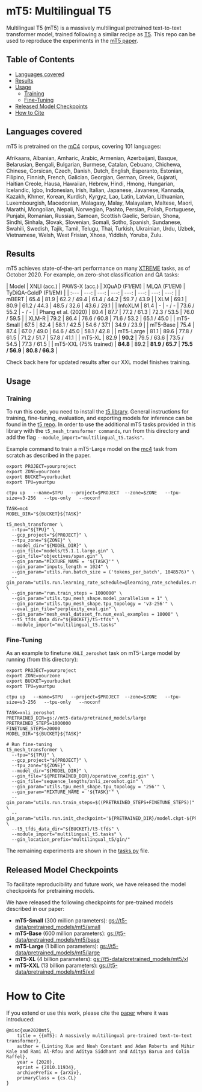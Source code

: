 # mT5: Multilingual T5

Multilingual T5 (mT5) is a massively multilingual pretrained text-to-text
transformer model, trained following a similar recipe as
[T5](https://github.com/google-research/text-to-text-transfer-transformer).
This repo can be used to reproduce the experiments in the [mT5 paper][paper].

## Table of Contents

* [Languages covered](#languages-covered)
* [Results](#results)
* [Usage](#usage)
  * [Training](#training)
  * [Fine-Tuning](#fine-tuning)
* [Released Model Checkpoints](#released-model-checkpoints)
* [How to Cite](#how-to-cite)

## Languages covered

mT5 is pretrained on the [mC4](https://www.tensorflow.org/datasets/catalog/c4#c4multilingual_nights_stay) corpus, covering 101 languages:

Afrikaans, Albanian, Amharic, Arabic, Armenian, Azerbaijani, Basque,
Belarusian, Bengali, Bulgarian, Burmese, Catalan, Cebuano, Chichewa, Chinese,
Corsican, Czech, Danish, Dutch, English, Esperanto, Estonian, Filipino,
Finnish, French, Galician, Georgian, German, Greek, Gujarati, Haitian Creole,
Hausa, Hawaiian, Hebrew, Hindi, Hmong, Hungarian, Icelandic, Igbo, Indonesian,
Irish, Italian, Japanese, Javanese, Kannada, Kazakh, Khmer, Korean, Kurdish,
Kyrgyz, Lao, Latin, Latvian, Lithuanian, Luxembourgish, Macedonian, Malagasy,
Malay, Malayalam, Maltese, Maori, Marathi, Mongolian, Nepali, Norwegian,
Pashto, Persian, Polish, Portuguese, Punjabi, Romanian, Russian, Samoan,
Scottish Gaelic, Serbian, Shona, Sindhi, Sinhala, Slovak, Slovenian, Somali,
Sotho, Spanish, Sundanese, Swahili, Swedish, Tajik, Tamil, Telugu, Thai,
Turkish, Ukrainian, Urdu, Uzbek, Vietnamese, Welsh, West Frisian, Xhosa,
Yiddish, Yoruba, Zulu.

## Results

mT5 achieves state-of-the-art performance on many
[XTREME](https://github.com/google-research/xtreme) tasks, as of October 2020.
For example, on zero-shot classification and QA tasks:

| Model | XNLI (acc.) | PAWS-X (acc.) | XQuAD (F1/EM) | MLQA (F1/EM) | TyDiQA-GoldP (F1/EM) |
| :--- | ---: | ---: | ---: | ---: | ---: | ---: | ---: |
| mBERT | 65.4 | 81.9 | 62.2 / 49.4 | 61.4 / 44.2 | 59.7 / 43.9 |
| XLM | 69.1 | 80.9 | 61.2 / 44.3 | 48.5 / 32.6 | 43.6 / 29.1 |
| InfoXLM | 81.4 | - | - / - | 73.6 / 55.2 | - / - |
| Phang et al. (2020) | 80.4 | 87.7 | 77.2 / 61.3 | 72.3 / 53.5 | 76.0 / 59.5 |
| XLM-R | 79.2 | 86.4 | 76.6 / 60.8 | 71.6 / 53.2 | 65.1 / 45.0 |
| mT5-Small | 67.5 | 82.4 | 58.1 / 42.5 | 54.6 / 37.1 | 34.9 / 23.9 |
| mT5-Base | 75.4 | 87.4 | 67.0 / 49.0 | 64.6 / 45.0 | 58.1 / 42.8 |
| mT5-Large | 81.1 | 89.6 | 77.8 / 61.5 | 71.2 / 51.7 | 57.8 / 41.1 |
| mT5-XL | 82.9 | **90.2** | 79.5 / 63.6 | 73.5 / 54.5 | 77.3 / 61.5 |
| mT5-XXL (75% trained) | **84.8** | 89.2 | **81.9 / 65.7** | **75.5 / 56.9** | **80.8 / 66.3** |

Check back here for updated results after our XXL model finishes training.

## Usage

### Training

To run this code, you need to install the
[t5 library](https://pypi.org/project/t5/). General instructions for training, fine-tuning, evaluation, and exporting models for inference can be found in the [t5 repo](https://github.com/google-research/text-to-text-transfer-transformer). In order to use the additional mT5 tasks provided in this library with the `t5_mesh_transformer commands`, run from this directory and add the flag `--module_import="multilingual_t5.tasks"`.

Example command to train a mT5-Large model on the [mc4](https://www.tensorflow.org/datasets/catalog/c4#c4multilingual_nights_stay) task from scratch as described in the paper.

```
export PROJECT=yourproject
export ZONE=yourzone
export BUCKET=yourbucket
export TPU=yourtpu

ctpu up   --name=$TPU   --project=$PROJECT  --zone=$ZONE   --tpu-size=v3-256   --tpu-only   --noconf

TASK=mc4
MODEL_DIR="${BUCKET}${TASK}"

t5_mesh_transformer \
  --tpu="${TPU}" \
  --gcp_project="${PROJECT}" \
  --tpu_zone="${ZONE}" \
  --model_dir="${MODEL_DIR}" \
  --gin_file="models/t5.1.1.large.gin" \
  --gin_file="objectives/span.gin" \
  --gin_param="MIXTURE_NAME = '${TASK}'" \
  --gin_param="inputs_length = 1024" \
  --gin_param="utils.run.batch_size = ('tokens_per_batch', 1048576)" \
  --gin_param="utils.run.learning_rate_schedule=@learning_rate_schedules.rsqrt_no_ramp_down" \
  --gin_param="run.train_steps = 1000000" \
  --gin_param="utils.tpu_mesh_shape.model_parallelism = 1" \
  --gin_param="utils.tpu_mesh_shape.tpu_topology = 'v3-256'" \
  --eval_gin_file="perplexity_eval.gin" \
  --gin_param="mesh_eval_dataset_fn.num_eval_examples = 10000" \
  --t5_tfds_data_dir="${BUCKET}/t5-tfds" \
  --module_import="multilingual_t5.tasks"
```

### Fine-Tuning

As an example to finetune `XNLI_zeroshot` task on mT5-Large model by running (from this directory):

```
export PROJECT=yourproject
export ZONE=yourzone
export BUCKET=yourbucket
export TPU=yourtpu

ctpu up   --name=$TPU   --project=$PROJECT  --zone=$ZONE   --tpu-size=v3-256   --tpu-only   --noconf

TASK=xnli_zeroshot
PRETRAINED_DIR=gs://mt5-data/pretrained_models/large
PRETRAINED_STEPS=1000000
FINETUNE_STEPS=20000
MODEL_DIR="${BUCKET}${TASK}"

# Run fine-tuning
t5_mesh_transformer \
  --tpu="${TPU}" \
  --gcp_project="${PROJECT}" \
  --tpu_zone="${ZONE}" \
  --model_dir="${MODEL_DIR}" \
  --gin_file="${PRETRAINED_DIR}/operative_config.gin" \
  --gin_file="sequence_lengths/xnli_zeroshot.gin" \
  --gin_param="utils.tpu_mesh_shape.tpu_topology = '256'" \
  --gin_param="MIXTURE_NAME = '${TASK}'" \
  --gin_param="utils.run.train_steps=$((PRETRAINED_STEPS+FINETUNE_STEPS))" \
  --gin_param="utils.run.init_checkpoint='${PRETRAINED_DIR}/model.ckpt-${PRETRAINED_STEPS}'" \
  --t5_tfds_data_dir="${BUCKET}/t5-tfds" \
  --module_import="multilingual_t5.tasks" \
  --gin_location_prefix="multilingual_t5/gin/"
```

The remaining experiments are shown in the [tasks.py](multilingual_t5/tasks.py) file.

## Released Model Checkpoints

To facilitate reproducibility and future work, we have released the model checkpoints for pretraining models.

We have released the following checkpoints for pre-trained models described in our paper:

* **mT5-Small** (300 million parameters): [gs://t5-data/pretrained_models/mt5/small](https://console.cloud.google.com/storage/browser/t5-data/pretrained_models/mt5/small/)
* **mT5-Base** (600 million parameters): [gs://t5-data/pretrained_models/mt5/base](https://console.cloud.google.com/storage/browser/t5-data/pretrained_models/mt5/base/)
* **mT5-Large** (1 billion parameters): [gs://t5-data/pretrained_models/mt5/large](https://console.cloud.google.com/storage/browser/t5-data/pretrained_models/mt5/large/)
* **mT5-XL** (4 billion parameters): [gs://t5-data/pretrained_models/mt5/xl](https://console.cloud.google.com/storage/browser/t5-data/pretrained_models/mt5/xl/)
* **mT5-XXL** (13 billion parameters): [gs://t5-data/pretrained_models/mt5/xxl](https://console.cloud.google.com/storage/browser/t5-data/pretrained_models/mt5/xxl/)

# How to Cite

If you extend or use this work, please cite the [paper][paper] where it was
introduced:

```
@misc{xue2020mt5,
    title = {{mT5}: A massively multilingual pre-trained text-to-text transformer},
    author = {Linting Xue and Noah Constant and Adam Roberts and Mihir Kale and Rami Al-Rfou and Aditya Siddhant and Aditya Barua and Colin Raffel},
    year = {2020},
    eprint = {2010.11934},
    archivePrefix = {arXiv},
    primaryClass = {cs.CL}
}
```

[paper]: https://arxiv.org/abs/2010.11934
